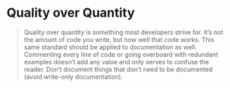 # Quality over Quantity

> Quality over quantity is something most developers strive for. It’s not the amount of code you write, but how well that code works. This same standard should be applied to documentation as well. Commenting every line of code or going overboard with redundant examples doesn’t add any value and only serves to confuse the reader. Don’t document things that don’t need to be documented \(avoid write-only documentation\).



